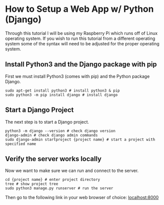 # How to Setup a Web App w/ Python (Django)
Through this tutorial I will be using my Raspberry Pi which runs off of Linux operating system. If you wish to run this tutorial from a different operating system some of the syntax will need to be adjusted for the proper operating system. 

## Install Python3 and the Django package with pip
First we must install Python3 (comes with pip) and the Python package Django.
``` shell
sudo apt-get install python3 # install python3 & pip
sudo python3 -m pip install django # install django
```

## Start a Django Project
The next step is to start a Django project.
```shell
python3 -m django --version # check django version
django-admin # check django admin commands
sudo django-admin startproject {project name} # start a project with specified name
```
## Verify the server works locally
Now we want to make sure we can run and connect to the server.
```shell
cd {project name} # enter project directory
tree # show project tree
sudo python3 manage.py runserver # run the server
```
Then go to the following link in your web browser of choice: [localhost:8000](localhost:8000)

